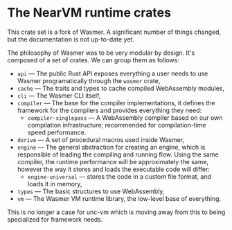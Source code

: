 # The NearVM runtime crates

This crate set is a fork of Wasmer. A significant number of things
changed, but the documentation is not up-to-date yet.

The philosophy of Wasmer was to be very modular by design. It's
composed of a set of crates. We can group them as follows:

* `api` — The public Rust API exposes everything a user needs to use Wasmer programatically through
  the `wasmer` crate,
* `cache` — The traits and types to cache compiled WebAssembly modules,
* `cli` — The Wasmer CLI itself,
* `compiler` — The base for the compiler implementations, it defines
  the framework for the compilers and provides everything they need:
  * `compiler-singlepass` — A WebAssembly compiler based on our own compilation infrastructure;
    recommended for compilation-time speed performance.
* `derive` — A set of procedural macros used inside Wasmer,
* `engine` — The general abstraction for creating an engine, which is responsible of leading the
  compiling and running flow. Using the same compiler, the runtime performance will be
  approximately the same, however the way it stores and loads the executable code will differ:
  * `engine-universal` — stores the code in a custom file format, and loads it in memory,
* `types` — The basic structures to use WebAssembly,
* `vm` — The Wasmer VM runtime library, the low-level base of
  everything.

This is no longer a case for unc-vm which is moving away from this to being specialized for
framework needs.
